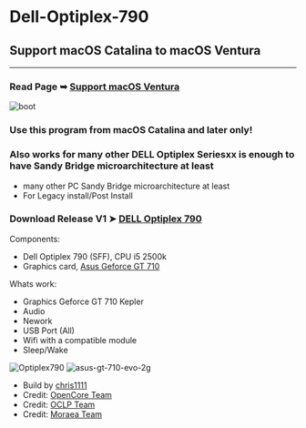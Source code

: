 # Dell-Optiplex-790
## Support macOS Catalina to macOS Ventura
------------------------------------------------
### Read Page ➥ [Support macOS Ventura](https://github.com/chris1111/Dell-Optiplex-790/blob/Master/Support%20macOS%20Ventura.md)
![boot](https://user-images.githubusercontent.com/6248794/235354729-a7bc2de3-8fb0-48cc-8dbc-9bb7f97063af.png)


### Use this program from macOS Catalina and later only!
### Also works for many other DELL Optiplex Seriesxx is enough to have Sandy Bridge microarchitecture at least
- many other PC Sandy Bridge microarchitecture at least
- For Legacy install/Post Install

### Download Release V1 ➤ [DELL Optiplex 790](https://github.com/chris1111/Dell-Optiplex-790/releases/V1)

Components:
- Dell Optiplex 790 (SFF), CPU i5 2500k
- Graphics card, [Asus Geforce GT 710](https://www.asus.com/ca-en/motherboards-components/graphics-cards/asus/gt710-sl-1gd5/)

Whats work:
- Graphics Geforce GT 710 Kepler
- Audio
- Nework
- USB Port (All)
- Wifi with a compatible module
- Sleep/Wake

![Optiplex790](https://user-images.githubusercontent.com/6248794/235299263-34097b04-dd34-4c29-bfc4-0a85a97ff218.png)
![asus-gt-710-evo-2g](https://user-images.githubusercontent.com/6248794/235299268-f63b92a3-c411-4e26-bc34-8c37e702d17b.png)


- Build by [chris1111](https://github.com/chris1111/)
- Credit: [OpenCore Team](https://github.com/acidanthera/OpenCorePkg)
- Credit: [OCLP Team](https://github.com/dortania/OpenCore-Legacy-Patcher/)
- Credit: [Moraea Team](https://github.com/moraea/non-metal-frameworks)



